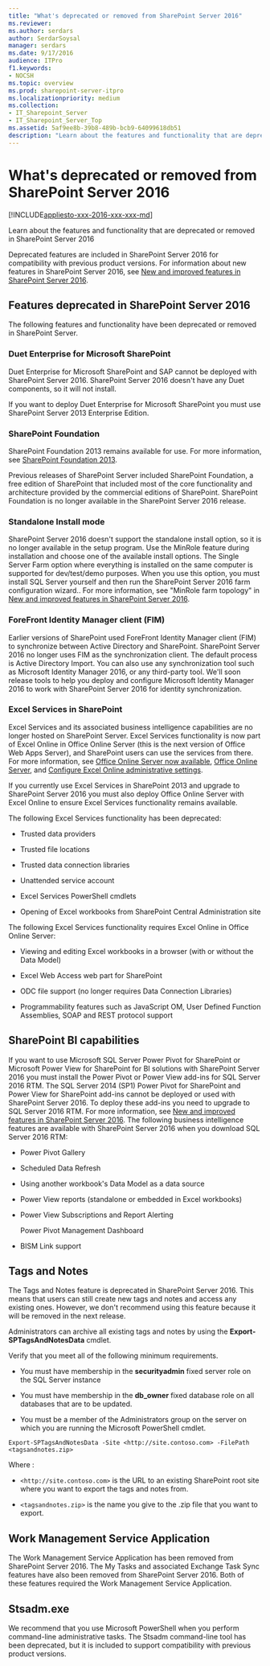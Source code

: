 ```yaml
---
title: "What's deprecated or removed from SharePoint Server 2016"
ms.reviewer: 
ms.author: serdars
author: SerdarSoysal
manager: serdars
ms.date: 9/17/2016
audience: ITPro
f1.keywords:
- NOCSH
ms.topic: overview
ms.prod: sharepoint-server-itpro
ms.localizationpriority: medium
ms.collection:
- IT_Sharepoint_Server
- IT_Sharepoint_Server_Top
ms.assetid: 5af9ee8b-39b8-489b-bcb9-64099618db51
description: "Learn about the features and functionality that are deprecated or removed in SharePoint Server"
---
```


# What's deprecated or removed from SharePoint Server 2016

[!INCLUDE[appliesto-xxx-2016-xxx-xxx-md](../includes/appliesto-xxx-2016-xxx-xxx-md.md)]

Learn about the features and functionality that are deprecated or removed in SharePoint Server 2016
  
Deprecated features are included in SharePoint Server 2016 for compatibility with previous product versions. For information about new features in SharePoint Server 2016, see [New and improved features in SharePoint Server 2016](new-and-improved-features-in-sharepoint-server-2016.md).
  
## Features deprecated in SharePoint Server 2016

The following features and functionality have been deprecated or removed in SharePoint Server.
  
### Duet Enterprise for Microsoft SharePoint

Duet Enterprise for Microsoft SharePoint and SAP cannot be deployed with SharePoint Server 2016. SharePoint Server 2016 doesn't have any Duet components, so it will not install.
  
If you want to deploy Duet Enterprise for Microsoft SharePoint you must use SharePoint Server 2013 Enterprise Edition.
  
### SharePoint Foundation

SharePoint Foundation 2013 remains available for use. For more information, see [SharePoint Foundation 2013](https://go.microsoft.com/fwlink/p/?LinkID=623474&amp;clcid=0x409).
  
Previous releases of SharePoint Server included SharePoint Foundation, a free edition of SharePoint that included most of the core functionality and architecture provided by the commercial editions of SharePoint. SharePoint Foundation is no longer available in the SharePoint Server 2016 release.
  
### Standalone Install mode

SharePoint Server 2016 doesn't support the standalone install option, so it is no longer available in the setup program. Use the MinRole feature during installation and choose one of the available install options. The Single Server Farm option where everything is installed on the same computer is supported for dev/test/demo purposes. When you use this option, you must install SQL Server yourself and then run the SharePoint Server 2016 farm configuration wizard.. For more information, see "MinRole farm topology" in [New and improved features in SharePoint Server 2016](new-and-improved-features-in-sharepoint-server-2016.md).
  
### ForeFront Identity Manager client (FIM)

Earlier versions of SharePoint used ForeFront Identity Manager client (FIM) to synchronize between Active Directory and SharePoint. SharePoint Server 2016 no longer uses FIM as the synchronization client. The default process is Active Directory Import. You can also use any synchronization tool such as Microsoft Identity Manager 2016, or any third-party tool. We'll soon release tools to help you deploy and configure Microsoft Identity Manager 2016 to work with SharePoint Server 2016 for identity synchronization.
  
### Excel Services in SharePoint

Excel Services and its associated business intelligence capabilities are no longer hosted on SharePoint Server. Excel Services functionality is now part of Excel Online in Office Online Server (this is the next version of Office Web Apps Server), and SharePoint users can use the services from there. For more information, see [Office Online Server now available](https://blogs.office.com/2016/05/04/office-online-server-now-available/), [Office Online Server](/webappsserver/office-web-apps-server), and [Configure Excel Online administrative settings](../administration/configure-excel-services.md).
  
If you currently use Excel Services in SharePoint 2013 and upgrade to SharePoint Server 2016 you must also deploy Office Online Server with Excel Online to ensure Excel Services functionality remains available.
  
The following Excel Services functionality has been deprecated:
  
- Trusted data providers
    
- Trusted file locations
    
- Trusted data connection libraries
    
- Unattended service account
    
- Excel Services PowerShell cmdlets
    
- Opening of Excel workbooks from SharePoint Central Administration site
    
The following Excel Services functionality requires Excel Online in Office Online Server:
  
- Viewing and editing Excel workbooks in a browser (with or without the Data Model)
    
- Excel Web Access web part for SharePoint
    
- ODC file support (no longer requires Data Connection Libraries)
    
- Programmability features such as JavaScript OM, User Defined Function Assemblies, SOAP and REST protocol support
    
## SharePoint BI capabilities

If you want to use Microsoft SQL Server Power Pivot for SharePoint or Microsoft Power View for SharePoint for BI solutions with SharePoint Server 2016 you must install the Power Pivot or Power View add-ins for SQL Server 2016 RTM. The SQL Server 2014 (SP1) Power Pivot for SharePoint and Power View for SharePoint add-ins cannot be deployed or used with SharePoint Server 2016. To deploy these add-ins you need to upgrade to SQL Server 2016 RTM. For more information, see [New and improved features in SharePoint Server 2016](new-and-improved-features-in-sharepoint-server-2016.md). The following business intelligence features are available with SharePoint Server 2016 when you download SQL Server 2016 RTM:
  
- Power Pivot Gallery
    
- Scheduled Data Refresh
    
- Using another workbook's Data Model as a data source
    
- Power View reports (standalone or embedded in Excel workbooks)
    
- Power View Subscriptions and Report Alerting 
    
    Power Pivot Management Dashboard
    
- BISM Link support
    
## Tags and Notes

The Tags and Notes feature is deprecated in SharePoint Server 2016. This means that users can still create new tags and notes and access any existing ones. However, we don't recommend using this feature because it will be removed in the next release.
  
Administrators can archive all existing tags and notes by using the **Export-SPTagsAndNotesData** cmdlet. 
  
Verify that you meet all of the following minimum requirements.
  
-  You must have membership in the **securityadmin** fixed server role on the SQL Server instance 
    
-  You must have membership in the **db_owner** fixed database role on all databases that are to be updated. 
    
-  You must be a member of the Administrators group on the server on which you are running the Microsoft PowerShell cmdlet. 
    
```
Export-SPTagsAndNotesData -Site <http://site.contoso.com> -FilePath <tagsandnotes.zip>
```

Where :
  
-  `<http://site.contoso.com>` is the URL to an existing SharePoint root site where you want to export the tags and notes from. 
    
-  `<tagsandnotes.zip>` is the name you give to the .zip file that you want to export. 
    
## Work Management Service Application

The Work Management Service Application has been removed from SharePoint Server 2016. The My Tasks and associated Exchange Task Sync features have also been removed from SharePoint Server 2016. Both of these features required the Work Management Service Application.
  
## Stsadm.exe

We recommend that you use Microsoft PowerShell when you perform command-line administrative tasks. The Stsadm command-line tool has been deprecated, but it is included to support compatibility with previous product versions. 
